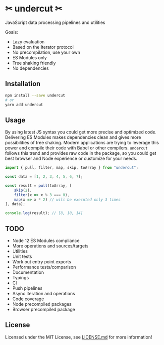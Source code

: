 # ✂ undercut ✂

JavaScript data processing pipelines and utilities

Goals:

* Lazy evaluation
* Based on the Iterator protocol
* No precompilation, use your own
* ES Modules only
* Tree shaking friendly
* No dependencies

## Installation

```sh
npm install --save undercut
# or
yarn add undercut
```

## Usage

By using latest JS syntax you could get more precise and optimized code. Delivering ES Modules makes dependencies clean and gives more possibilities of tree shaking. Modern applications are trying to leverage this power and compile their code with Babel or other compilers. `undercut` follows this trend and provides raw code in the package, so you could get best browser and Node experience or customize for your needs.

```js
import { pull, filter, map, skip, toArray } from "undercut";

const data = [1, 2, 3, 4, 5, 6, 7];

const result = pull(toArray, [
    skip(2),
    filter(x => x % 3 === 0),
    map(x => x * 2) // will be executed only 3 times
], data);

console.log(result); // [8, 10, 14]
```

## TODO

* Node 12 ES Modules compliance
* More operations and sources/targets
* Utilities
* Unit tests
* Work out entry point exports
* Performance tests/comparison
* Documentation
* Typings
* CI
* Push pipelines
* Async iteration and operations
* Code coverage
* Node precompiled packages
* Browser precompiled package

## License

Licensed under the MIT License, see [LICENSE.md](LICENSE.md) for more information!

